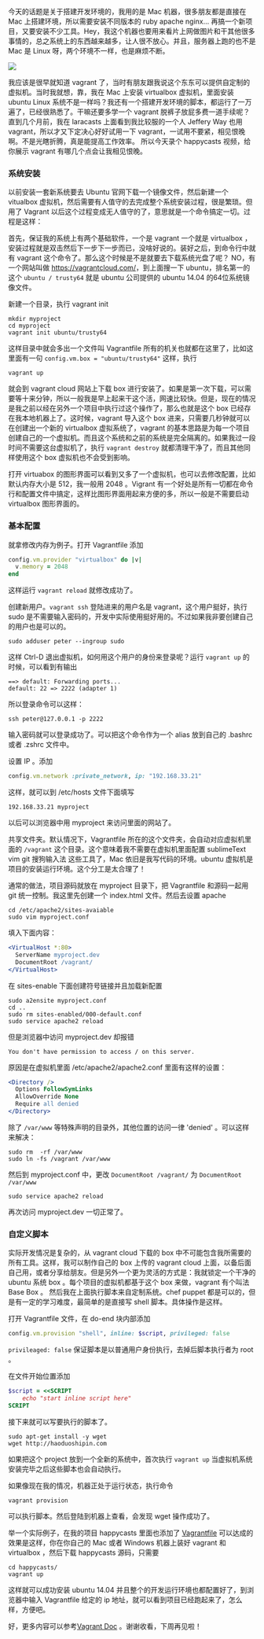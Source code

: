 今天的话题是关于搭建开发环境的，我用的是 Mac 机器，很多朋友都是直接在 Mac 上搭建环境，所以需要安装不同版本的 ruby apache nginx... 再搞一个新项目，又要安装不少工具。Hey，我这个机器也要用来看片上网做图片和干其他很多事情的，总之系统上的东西越来越多，让人很不放心。并且，服务器上跑的也不是 Mac 是 Linux 呀，两个环境不一样，也是麻烦不断。

![](http://media.haoduoshipin.com/pic/happycasts/vagrant.png)

我应该是很早就知道 vagrant 了，当时有朋友跟我说这个东东可以提供自定制的虚拟机。当时我就想，靠，我在 Mac 上安装 virtualbox 虚拟机，里面安装 ubuntu Linux 系统不是一样吗？我还有一个搭建开发环境的脚本，都运行了一万遍了，已经很熟悉了。干嘛还要多学一个 vagrant 脱裤子放屁多费一道手续呢？直到几个月前，我在 laracasts 上面看到我比较服的一个人 Jeffery Way 也用 vagrant，所以才又下定决心好好试用一下 vagrant，一试用不要紧，相见恨晚啊。不是光瞎折腾，真是能提高工作效率。
所以今天录个 happycasts 视频，给你展示 vagrant 有哪几个点会让我相见恨晚。

### 系统安装

以前安装一套新系统要去 Ubuntu 官网下载一个镜像文件，然后新建一个 vitualbox 虚拟机，然后需要有人值守的去完成整个系统安装过程，很是繁琐。但用了 Vagrant 以后这个过程变成无人值守的了，意思就是一个命令搞定一切。过程是这样：

首先，保证我的系统上有两个基础软件，一个是 vagrant 一个就是 virtualbox ，安装过程就是双击然后下一步下一步而已，没啥好说的。装好之后，到命令行中就有 vagrant 这个命令了。那么这个时候是不是就要去下载系统光盘了呢？ NO，有一个网站叫做 <https://vagrantcloud.com/>，到上面搜一下 ubuntu，排名第一的这个  `ubuntu / trusty64` 就是 ubuntu 公司提供的 ubuntu 14.04 的64位系统镜像文件。

新建一个目录，执行 vagrant init

    mkdir myproject
    cd myproject
    vagrant init ubuntu/trusty64

这样目录中就会多出一个文件叫 Vagrantfile 所有的机关也就都在这里了，比如这里面有一句  `config.vm.box = "ubuntu/trusty64"` 这样，执行

    vagrant up

就会到 vagrant cloud 网站上下载 box 进行安装了。如果是第一次下载，可以需要等十来分钟，所以一般我是早上起来干这个活，网速比较快。但是，现在的情况是我之前以经在另外一个项目中执行过这个操作了，那么也就是这个 box 已经存在我本地机器上了。这时候，vagrant 导入这个 box 进来，只需要几秒钟就可以在创建出一个新的 virtualbox 虚拟系统了，vagrant 的基本思路是为每一个项目创建自己的一个虚拟机。而且这个系统和之前的系统是完全隔离的。如果我过一段时间不需要这台虚拟机了，执行 `vagrant destroy` 就都清理干净了，而且其他同样使用这个 box 虚拟机也不会受到影响。

打开 virtuabox 的图形界面可以看到又多了一个虚拟机，也可以去修改配置，比如默认内存大小是 512，我一般用 2048 。Vigrant 有一个好处是所有一切都在命令行和配置文件中搞定，这样比图形界面用起来方便的多，所以一般是不需要启动 virtualbox 图形界面的。

### 基本配置
就拿修改内存为例子。打开 Vagrantfile 添加

```ruby
config.vm.provider "virtualbox" do |v|
  v.memory = 2048
end
```

这样运行 `vagrant reload` 就修改成功了。

创建新用户。`vagrant ssh` 登陆进来的用户名是 vagrant，这个用户挺好，执行 sudo 是不需要输入密码的，开发中实际使用挺好用的。不过如果我非要创建自己的用户也是可以的。

    sudo adduser peter --ingroup sudo

这样 Ctrl-D 退出虚拟机，如何用这个用户的身份来登录呢？运行 `vagrant up` 的时候，可以看到有输出

    ==> default: Forwarding ports...
    default: 22 => 2222 (adapter 1)

所以登录命令可以这样：

    ssh peter@127.0.0.1 -p 2222

输入密码就可以登录成功了。可以把这个命令作为一个 alias 放到自己的 .bashrc 或者 .zshrc 文件中。

设置 IP 。添加

```ruby
config.vm.network :private_network, ip: "192.168.33.21"
```
这样，就可以到 /etc/hosts 文件下面填写

    192.168.33.21 myproject

以后可以浏览器中用 myproject 来访问里面的网站了。

共享文件夹。默认情况下，Vagrantfile 所在的这个文件夹，会自动对应虚拟机里面的 `/vagrant` 这个目录。这个意味着我不需要在虚拟机里面配置 sublimeText vim git 搜狗输入法 这些工具了，Mac 依旧是我写代码的环境。ubuntu 虚拟机是项目的安装运行环境。这个分工是太合理了！

通常的做法，项目源码就放在 myproject 目录下，把 Vagrantfile 和源码一起用 git 统一控制。我这里先创建一个 index.html 文件。然后去设置 apache

    cd /etc/apache2/sites-avaiable
    sudo vim myproject.conf

填入下面内容：

```apache
<VirtualHost *:80>
  ServerName myproject.dev
  DocumentRoot /vagrant/
</VirtualHost>
```

在 sites-enable 下面创建符号链接并且加载新配置

    sudo a2ensite myproject.conf
    cd ..
    sudo rm sites-enabled/000-default.conf
    sudo service apache2 reload

但是浏览器中访问 myproject.dev 却报错

    You don't have permission to access / on this server.

原因是在虚拟机里面 /etc/apache2/apache2.conf 里面有这样的设置：

```apache
<Directory />
  Options FollowSymLinks
  AllowOverride None
  Require all denied
</Directory>
```

除了 `/var/www` 等特殊声明的目录外，其他位置的访问一律 'denied' 。可以这样来解决：

    sudo rm  -rf /var/www
    sudo ln -fs /vagrant /var/www

然后到 myproject.conf 中，更改 `DocumentRoot /vagrant/` 为 `DocumentRoot /var/www`

    sudo service apache2 reload

再次访问 myproject.dev 一切正常了。

### 自定义脚本

实际开发情况是复杂的，从 vagrant cloud 下载的 box 中不可能包含我所需要的所有工具。这样，我可以制作自己的 box 上传的 vagrant cloud 上面，以备后面自己用，或者分享给朋友。但是另外一个更为灵活的方式是：我就锁定一个干净的 ubuntu 系统 box 。每个项目的虚拟机都基于这个 box 来做，vagrant 有个叫法 Base Box 。
然后我在上面执行脚本来自定制系统。chef puppet 都是可以的，但是有一定的学习难度，最简单的是直接写 shell 脚本。具体操作是这样。

打开 Vagrantfile 文件，在 do-end 块内部添加

```ruby
config.vm.provision "shell", inline: $script, privileged: false
```

`privileaged: false` 保证脚本是以普通用户身份执行，去掉后脚本执行者为 root 。

在文件开始位置添加

```ruby
$script = <<SCRIPT
    echo "start inline script here"
SCRIPT
```

接下来就可以写要执行的脚本了。

    sudo apt-get install -y wget
    wget http://haoduoshipin.com

如果把这个 project 放到一个全新的系统中，首次执行 `vagrant up` 当虚拟机系统安装完毕之后这些脚本也会自动执行。

如果像现在我的情况，机器正处于运行状态，执行命令

    vagrant provision

可以执行脚本。然后登陆到机器上查看，会发现 wget 操作成功了。

举一个实际例子，在我的项目 happycasts 里面也添加了 [Vagrantfile](https://github.com/happypeter/happycasts/blob/master/Vagrantfile) 可以达成的效果是这样，你在你自己的 Mac 或者 Windows 机器上装好 vagrant 和 virtualbox ，然后下载 happycasts 源码，只需要

    cd happycasts/
    vagrant up

这样就可以成功安装 ubuntu 14.04 并且整个的开发运行环境也都配置好了，到浏览器中输入 Vagrantfile 给定的 ip 地址，就可以看到项目已经跑起来了，怎么样，方便吧。

好，更多内容可以参考[Vagrant Doc](https://docs.vagrantup.com/v2/) 。谢谢收看，下周再见啦！